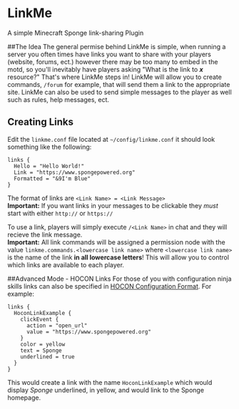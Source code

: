 # LinkMe
A simple Minecraft Sponge link-sharing Plugin

##The Idea
The general permise behind LinkMe is simple, when running a server you often times have links you want to share with your players (website, forums, ect.) however there may be too many to embed in the motd, so you'll inevitably have players asking "What is the link to ***x*** resource?" That's where LinkMe steps in! LinkMe will allow you to create commands, `/forum` for example, that will send them a link to the appropriate site.  LinkMe can also be used to send simple messages to the player as well such as rules, help messages, ect.

## Creating Links
Edit the `linkme.conf` file located at `~/config/linkme.conf` it should look something like the following:

    links {
      Hello = "Hello World!"
      Link = "https://www.spongepowered.org"
      Formatted = "&9I'm Blue"
    }
  
The format of links are `<Link Name> = <Link Message>`    
**Important:** If you want links in your messages to be clickable they *must* start with either `http://` or `https://`

To use a link, players will simply execute `/<Link Name>` in chat and they will recieve the link message.  
**Important:** All link commands will be assigned a permission node with the value `linkme.commands.<lowercase link name>` where `<lowercase link name>` is the name of the link **in all lowercase letters**! This will allow you to control which links are available to each player.

##Advanced Mode - HOCON Links
For those of you with configuration ninja skills links can also be specified in [HOCON Configuration Format](https://docs.spongepowered.org/master/en/plugin/text/representations/configurate.html). For example:
    
    links {
      HoconLinkExample {
        clickEvent {
          action = "open_url"
          value = "https://www.spongepowered.org"
        }
        color = yellow
        text = Sponge
        underlined = true
      }
    }

This would create a link with the name `HoconLinkExample` which would display *Sponge* underlined, in yellow, and would link to the Sponge homepage.

